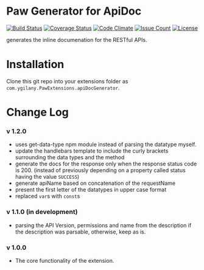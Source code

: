 # Paw Generator for ApiDoc
[![Build Status](https://travis-ci.org/Ygilany/paw-apidoc-generator.svg?branch=master)](https://travis-ci.org/Ygilany/paw-apidoc-generator)
[![Coverage Status](https://coveralls.io/repos/github/Ygilany/paw-apidoc-generator/badge.svg?branch=master)](https://coveralls.io/github/Ygilany/paw-apidoc-generator?branch=master)
[![Code Climate](https://codeclimate.com/github/Ygilany/paw-apidoc-generator/badges/gpa.svg)](https://codeclimate.com/github/Ygilany/paw-apidoc-generator)
[![Issue Count](https://codeclimate.com/github/Ygilany/paw-apidoc-generator/badges/issue_count.svg)](https://codeclimate.com/github/Ygilany/paw-apidoc-generator)
[![License](https://img.shields.io/dub/l/vibe-d.svg)](https://github.com/Ygilany/paw-apidoc-generator/blob/master/LICENSE.md)

 generates the inline documenation for the RESTful APIs.

# Installation
Clone this git repo into your extensions folder as `com.ygilany.PawExtensions.apiDocGenerator`.

# Change Log
### v 1.2.0
- uses get-data-type npm module instead of parsing the datatype myself.
- update the handlebars template to include the curly brackets surrounding the data types and the method
- generate the docs for the response only when the response status code is 200. (instead of previously depending on a property called status having the value `SUCCESS`)
- generate apiName based on concatenation of the requestName
- present the first letter of the datatypes in upper case format
- replaced `var`s with `const`s

### v 1.1.0 (in development)
- parsing the API Version, permissions and name from the description if the description was parsable, otherwise, keep as is.

### v 1.0.0
- The core functionality of the extension.
